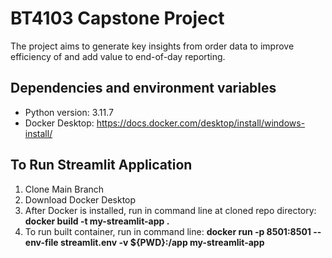# BT4103 Capstone Project

The project aims to generate key insights from order data to improve efficiency of and add value to end-of-day reporting. 

## Dependencies and environment variables
- Python version: 3.11.7 
- Docker Desktop: https://docs.docker.com/desktop/install/windows-install/

## To Run Streamlit Application
1. Clone Main Branch
2. Download Docker Desktop
3. After Docker is installed, run in command line at cloned repo directory: **docker build -t my-streamlit-app .**
4. To run built container, run in command line: **docker run -p 8501:8501 --env-file streamlit.env -v ${PWD}:/app my-streamlit-app**
